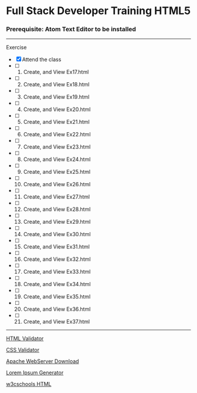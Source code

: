 # Full Stack Developer Training HTML5 


### **Prerequisite:** Atom Text Editor to be installed 

 ---
 
 Exercise
 - [x] Attend the class
 - [ ] 1) Create, and View Ex17.html
 - [ ] 2) Create, and View Ex18.html
 - [ ] 3) Create, and View Ex19.html
 - [ ] 4) Create, and View Ex20.html
 - [ ] 5) Create, and View Ex21.html
 - [ ] 6) Create, and View Ex22.html 
 - [ ] 7) Create, and View Ex23.html
 - [ ] 8) Create, and View Ex24.html
 - [ ] 9) Create, and View Ex25.html
 - [ ] 10) Create, and View Ex26.html
 - [ ] 11) Create, and View Ex27.html
 - [ ] 12) Create, and View Ex28.html
 - [ ] 13) Create, and View Ex29.html
 - [ ] 14) Create, and View Ex30.html
 - [ ] 15) Create, and View Ex31.html
 - [ ] 16) Create, and View Ex32.html 
 - [ ] 17) Create, and View Ex33.html
 - [ ] 18) Create, and View Ex34.html
 - [ ] 19) Create, and View Ex35.html
 - [ ] 20) Create, and View Ex36.html
 - [ ] 21) Create, and View Ex37.html

 ---
 
 [HTML Validator](https://validator.w3.org/)

 [CSS Validator](https://jigsaw.w3.org/css-validator/ )

 [Apache WebServer Download](https://directory.apache.org/studio/downloads.html)

 [Lorem Ipsum Generator](https://loremipsum.io/)

 [w3cschools HTML](https://www.w3schools.com/html/default.asp)
